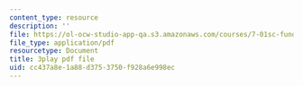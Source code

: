 ```yaml
---
content_type: resource
description: ''
file: https://ol-ocw-studio-app-qa.s3.amazonaws.com/courses/7-01sc-fundamentals-of-biology-fall-2011/cc437a8e1a88d3753750f928a6e998ec_uDXH6Uu0ghc.pdf
file_type: application/pdf
resourcetype: Document
title: 3play pdf file
uid: cc437a8e-1a88-d375-3750-f928a6e998ec
---
```

